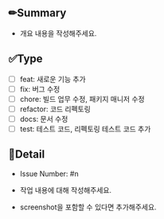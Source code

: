 
## ✏Summary
 - 개요 내용을 작성해주세요.

## ✅Type
- [ ] feat: 새로운 기능 추가
- [ ] fix: 버그 수정
- [ ] chore: 빌드 업무 수정, 패키지 매니저 수정
- [ ] refactor: 코드 리펙토링
- [ ] docs: 문서 수정
- [ ] test: 테스트 코드, 리펙토링 테스트 코드 추가

## 📝Detail
- Issue Number: #n
- 작업 내용에 대해 작성해주세요.

- screenshot을 포함할 수 있다면 추가해주세요.
